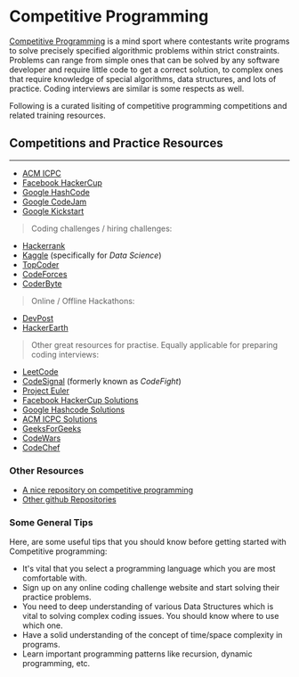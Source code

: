 # Competitive Programming

[Competitive Programming](https://en.wikipedia.org/wiki/Competitive_programming) is a mind sport where contestants write programs to solve precisely specified algorithmic problems within strict constraints. Problems can range from simple ones that can be solved by any software developer and require little code to get a correct solution, to complex ones that require knowledge of special algorithms, data structures, and lots of practice. Coding interviews are similar is some respects as well.

Following is a curated lisiting of competitive programming competitions and related training resources.

## Competitions and Practice Resources
--------------------------------------

- [ACM ICPC](https://icpc.baylor.edu/)
- [Facebook HackerCup](https://www.facebook.com/hackercup/)
- [Google HashCode](https://codingcompetitions.withgoogle.com/hashcode/)
- [Google CodeJam](https://codingcompetitions.withgoogle.com/codejam)
- [Google Kickstart](https://codingcompetitions.withgoogle.com/kickstart)

>Coding challenges / hiring challenges:

- [Hackerrank](https://www.hackerrank.com/)
- [Kaggle](https://www.kaggle.com/) (specifically for *_Data Science_*)
- [TopCoder](https://www.topcoder.com/challenges)
- [CodeForces](https://codeforces.com/)
- [CoderByte](https://coderbyte.com/)

> Online / Offline Hackathons:

- [DevPost](https://devpost.com/)
- [HackerEarth](https://www.hackerearth.com/)

> Other great resources for practise. Equally applicable for preparing coding interviews:

- [LeetCode](https://leetcode.com/problemset/all/)
- [CodeSignal](https://codesignal.com/interview-practice/) (formerly known as *_CodeFight_*)
- [Project Euler](https://projecteuler.net/archives) 
- [Facebook HackerCup Solutions](https://www.facebook.com/pg/hackercup/notes/)
- [Google Hashcode Solutions](https://codingcompetitions.withgoogle.com/hashcode/archive)
- [ACM ICPC Solutions](https://icpc.baylor.edu/worldfinals/problems)
- [GeeksForGeeks](https://practice.geeksforgeeks.org/)
- [CodeWars](https://www.codewars.com/)
- [CodeChef](https://www.codechef.com/)

### Other Resources

- [A nice repository on competitive programming](https://github.com/lnishan/awesome-competitive-programming)
- [Other github Repositories](https://github.com/topics/competitive-programming)

### Some General Tips

Here, are some useful tips that you should know before getting started with Competitive programming:

- It's vital that you select a programming language which you are most comfortable with.
- Sign up on any online coding challenge website and start solving their practice problems.
- You need to deep understanding of various Data Structures which is vital to solving complex coding issues. You should know where to use which one.
- Have a solid understanding of the concept of time/space complexity in programs.
- Learn important programming patterns like recursion, dynamic programming, etc.